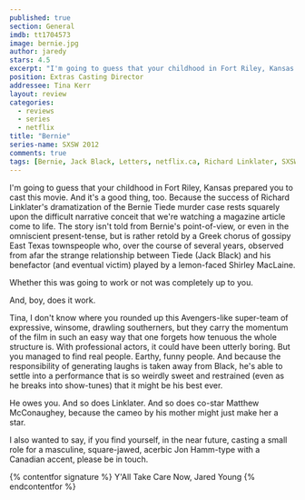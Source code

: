 ```yaml
---
published: true
section: General
imdb: tt1704573
image: bernie.jpg
author: jaredy
stars: 4.5
excerpt: "I'm going to guess that your childhood in Fort Riley, Kansas prepared you to cast this movie. And it's a good thing, too. Because the success of Richard Linklater's dramatization of the Bernie Tiede murder case rests squarely upon the difficult narrative conceit that we're watching a magazine article come to life. The story isn't told from Bernie's point-of-view, or even in the omniscient present-tense, but is rather retold by a Greek chorus of gossipy East Texas townspeople who, over the course of several years, observed from afar the strange relationship between Tiede (Jack Black) and his benefactor (and eventual victim) played by a lemon-faced Shirley MacLaine ." 
position: Extras Casting Director
addressee: Tina Kerr
layout: review
categories:
  - reviews
  - series
  - netflix
title: "Bernie"
series-name: SXSW 2012
comments: true
tags: [Bernie, Jack Black, Letters, netflix.ca, Richard Linklater, SXSW, Texas, true crime]
---
```

I'm going to guess that your childhood in Fort Riley, Kansas prepared you to cast this movie. And it's a good thing, too. Because the success of Richard Linklater's dramatization of the Bernie Tiede murder case rests squarely upon the difficult narrative conceit that we're watching a magazine article come to life. The story isn't told from Bernie's point-of-view, or even in the omniscient present-tense, but is rather retold by a Greek chorus of gossipy East Texas townspeople who, over the course of several years, observed from afar the strange relationship between Tiede (Jack Black) and his benefactor (and eventual victim) played by a lemon-faced Shirley MacLaine.

Whether this was going to work or not was completely up to you. 

And, boy, does it work. 

Tina, I don't know where you rounded up this Avengers-like super-team of expressive, winsome, drawling southerners, but they carry the momentum of the film in such an easy way that one forgets how tenuous the whole structure is. With professional actors, it could have been utterly boring. But you managed to find real people. Earthy, funny people. And because the responsibility of generating laughs is taken away from Black, he's able to settle into a performance that is so weirdly sweet and restrained (even as he breaks into show-tunes) that it might be his best ever.

He owes you. And so does Linklater. And so does co-star Matthew McConaughey, because the cameo by his mother might just make her a star.

I also wanted to say, if you find yourself, in the near future, casting a small role for a masculine, square-jawed, acerbic Jon Hamm-type with a Canadian accent, please be in touch. 

{% contentfor signature %}Y'All Take Care Now, 
Jared Young
{% endcontentfor %}